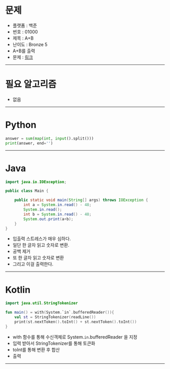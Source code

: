 # 문제
- 플랫폼 : 백준
- 번호 : 01000
- 제목 : A+B
- 난이도 : Bronze 5
- A+B를 출력
- 문제 : <a href="https://www.acmicpc.net/problem/1000" target="_blank">링크</a>

---

# 필요 알고리즘
- 없음

---

# Python
```python
answer = sum(map(int, input().split()))
print(answer, end='')
```

---

# Java
```java
import java.io.IOException;

public class Main {

	public static void main(String[] args) throws IOException {
		int a = System.in.read() - 48;
		System.in.read();
		int b = System.in.read() - 48;
		System.out.print(a+b);
	}
}
```
- 입출력 스트레스가 매우 심하다.
- 일단 한 글자 읽고 숫자로 변환.
- 공백 제거
- 또 한 글자 읽고 숫자로 변환
- 그리고 이걸 출력한다.

---

# Kotlin
```kotlin
import java.util.StringTokenizer

fun main() = with(System.`in`.bufferedReader()){
    val st = StringTokenizer(readLine())
    print(st.nextToken().toInt() + st.nextToken().toInt())
}
```
- with 함수를 통해 수신객체로 System.`in`.bufferedReader 을 지정
- 입력 받아서 StringTokenizer를 통해 토큰화
- toInt를 통해 변환 후 합산
- 출력

---
